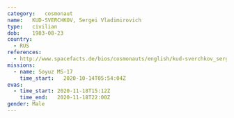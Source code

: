 ```yaml
---
category:	cosmonaut
name:	KUD-SVERCHKOV, Sergei Vladimirovich
type:	civilian
dob:	1983-08-23
country:
  - RUS
references:
  - http://www.spacefacts.de/bios/cosmonauts/english/kud-sverchkov_sergei.htm
missions:
  - name: Soyuz MS-17
    time_start:   2020-10-14T05:54:04Z
evas:
  - time_start: 2020-11-18T15:12Z
    time_end:   2020-11-18T22:00Z
gender:	Male
---
```

